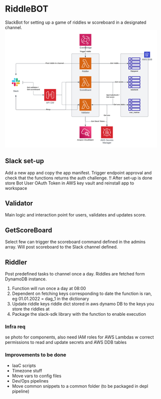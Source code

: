 # RiddleBOT
SlackBot for setting up a game of riddles w scoreboard in a designated channel.
![](imgs/HLARC.png)

## Slack set-up
Add a new app and copy the app manifest. Trigger endpoint approval and check that the functions
returns the auth challenge. 
!! After set-up is done store Bot User OAuth Token in AWS key vault and reinstall app to workspace

## Validator
Main logic and interaction point for users, validates and updates score. 

## GetScoreBoard
Select few can trigger the scoreboard command defined in the admins array. Will post
scoreboard to the Slack channel defined.

## Riddler
Post predefined tasks to channel once a day. Riddles are fetched form DynamoDB 
instance.

1. Function will run once a day at 08:00
2. Dependent on fetching keys corresponding to date the function is ran, eg 01.01.2022 = dag_1 in the dictionary
3. Update riddle keys riddle dict stored in aws dynamo DB to the keys you store the riddles at
4. Package the slack-sdk library with the function to enable execution

### Infra req
se photo for components, also need IAM roles for AWS Lambdas w correct permissions to read and update 
secrets and AWS DDB tables

### Improvements to be done
* IaaC scripts
* Timezone stuff
* Move vars to config files
* Dev/Ops pipelines
* Move common snippets to a common folder (to be packaged in depl pipeline)